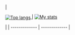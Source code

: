 
| <a href="https://github.com/anuraghazra/github-readme-stats" title="Most Used Language">
  
  <img align="center" src="https://github-readme-stats-git-master-doguedogue.vercel.app/api/top-langs/?username=JVespid&hide=SCSS,CSS,HTML,CSS,Jupyter%20Notebook,Vue,Dockerfile,Shell,Typescript&layout=compac&theme=tokyonight" alt="Top langs" /> 

</a>
| 
<a href="https://github.com/anuraghazra/github-readme-stats">
  <img src="https://github-readme-stats-git-master-doguedogue.vercel.app/api?username=JVespid&show_icons=true&theme=tokyonight" alt="My stats" />
</a> 

|
| ------------- | ------------- |
